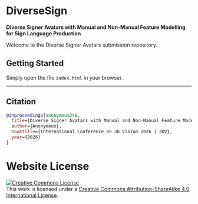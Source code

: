 # DiverseSign

**Diverse Signer Avatars with Manual and Non-Manual Feature Modelling for
Sign Language Production**

Welcome to the Diverse Signer Avatars submission repository.

## Getting Started

Simply open the file `index.html` in your browser.

---

## Citation
```bibtex
@inproceedings{anonymous248,
  title={Diverse Signer Avatars with Manual and Non-Manual Feature Modelling for Sign Language Production},
  author={Anonymous},
  booktitle={International Conference on 3D Vision 2026 | 3DV},
  year={2026}
}

```

# Website License
<a rel="license" href="http://creativecommons.org/licenses/by-sa/4.0/"><img alt="Creative Commons License" style="border-width:0" src="https://i.creativecommons.org/l/by-sa/4.0/88x31.png" /></a><br />This work is licensed under a <a rel="license" href="http://creativecommons.org/licenses/by-sa/4.0/">Creative Commons Attribution-ShareAlike 4.0 International License</a>.
